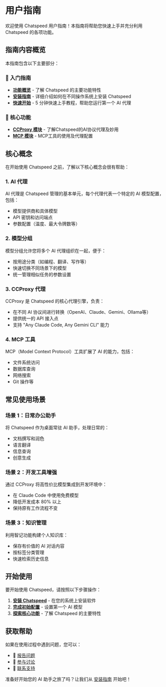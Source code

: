 # 用户指南

欢迎使用 Chatspeed 用户指南！本指南将帮助您快速上手并充分利用 Chatspeed 的各项功能。

## 指南内容概览

本指南包含以下主要部分：

### 🚀 入门指南

- **[功能概览](./features/overview.md)** - 了解 Chatspeed 的主要功能特性
- **[安装指南](./installation.md)** - 详细介绍如何在不同操作系统上安装 Chatspeed
- **[快速开始](./quickStart.md)** - 5 分钟快速上手教程，帮助您运行第一个 AI 代理

### 🔄 核心功能

- **[CCProxy 模块](../ccproxy/)** - 了解Chatspeed的AI协议代理及妙用
- **[MCP 模块](../mcp/)** - MCP工具的使用及代理配置

## 核心概念

在开始使用 Chatspeed 之前，了解以下核心概念会很有帮助：

### 1. AI 代理

AI 代理是 Chatspeed 管理的基本单元，每个代理代表一个特定的 AI 模型配置，包括：

- 模型提供商和具体模型
- API 密钥和访问端点
- 参数配置（温度、最大令牌数等）

### 2. 模型分组

模型分组允许您将多个 AI 代理组织在一起，便于：

- 按用途分类（如编程、翻译、写作等）
- 快速切换不同场景下的模型
- 统一管理相似任务的参数设置

### 3. CCProxy 代理

CCProxy 是 Chatspeed 的核心代理引擎，负责：

- 在不同 AI 协议间进行转换（OpenAI、Claude、Gemini、Ollama等）
- 提供统一的 API 接入点
- 支持 "Any Claude Code, Any Gemini CLI" 能力

### 4. MCP 工具

MCP（Model Context Protocol）工具扩展了 AI 的能力，包括：

- 文件系统访问
- 数据库查询
- 网络搜索
- Git 操作等

## 常见使用场景

### 场景 1：日常办公助手

将 Chatspeed 作为桌面常驻 AI 助手，处理日常的：

- 文档撰写和润色
- 语言翻译
- 信息查询
- 创意生成

### 场景 2：开发工具增强

通过 CCProxy 将高性价比模型集成到开发环境中：

- 在 Claude Code 中使用免费模型
- 降低开发成本 80% 以上
- 保持原有工作流程不变

### 场景 3：知识管理

利用智记功能构建个人知识库：

- 保存有价值的 AI 对话内容
- 按标签分类管理
- 快速检索历史信息

## 开始使用

要开始使用 Chatspeed，请按照以下步骤操作：

1. **[安装 Chatspeed](./installation.md)** - 在您的系统上安装软件
2. **[完成初始配置](./quickStart.md)** - 设置第一个 AI 模型
3. **[探索核心功能](./features/overview.md)** - 了解 Chatspeed 的主要特性

## 获取帮助

如果在使用过程中遇到问题，您可以：

- 🐛 [报告问题](https://github.com/aidyou/chatspeed/issues)
- 💬 [参与讨论](https://github.com/aidyou/chatspeed/discussions)
- 📧 [联系支持](mailto:chatspeed@aidyou.ai)

准备好开始您的 AI 助手之旅了吗？让我们从 [安装指南](./installation.md) 开始吧！
